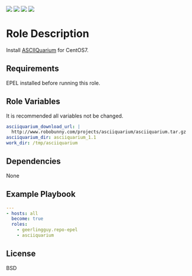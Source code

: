 [![](https://github.com/ansible-roles-matsumura/asciiquarium/workflows/yamllint/badge.svg)](https://github.com/ansible-roles-matsumura/asciiquarium/actions?query=workflow%3Ayamllint)
[![](https://github.com/ansible-roles-matsumura/asciiquarium/workflows/ansible-playbook/badge.svg)](https://github.com/ansible-roles-matsumura/asciiquarium/actions?query=workflow%3Aansible-playbook)
[![](https://github.com/ansible-roles-matsumura/asciiquarium/workflows/ansible-lint/badge.svg)](https://github.com/ansible-roles-matsumura/asciiquarium/actions?query=workflow%3Aansible-lint)
[![](https://github.com/ansible-roles-matsumura/asciiquarium/workflows/trailing%20whitespace/badge.svg)](https://github.com/ansible-roles-matsumura/asciiquarium/actions?query=workflow%3A%22trailing+whitespace%22)

Role Description
=========

Install [ASCIIQuarium](https://robobunny.com/projects/asciiquarium/html/) for CentOS7.

Requirements
------------

EPEL installed before running this role.

Role Variables
--------------

It is recommended all variables not be changed.

```YAML
asciiquarium_download_url: |
  http://www.robobunny.com/projects/asciiquarium/asciiquarium.tar.gz
asciiquarium_dir: asciiquarium_1.1
work_dir: /tmp/asciiquarium
```

Dependencies
------------

None

Example Playbook
----------------

```YAML
---
- hosts: all
  become: true
  roles:
    - geerlingguy.repo-epel
    - asciiquarium
```

License
-------

BSD
